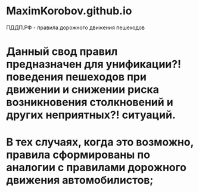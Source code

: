 # MaximKorobov.github.io
ПДДП.РФ - правила дорожного движения пешеходов

# Данный свод правил предназначен для унификации?! поведения пешеходов при движении и снижении риска возникновения столкновений и других неприятных?! ситуаций.
# В тех случаях, когда это возможно, правила сформированы по аналогии с правилами дорожного движения автомобилистов;
